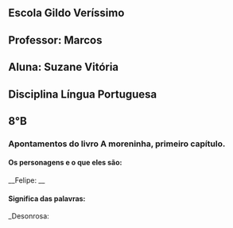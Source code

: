 ## Escola Gildo Veríssimo
## Professor: Marcos 
## Aluna: Suzane Vitória
## Disciplina Língua Portuguesa
## 8°B


### Apontamentos do livro A moreninha, primeiro capítulo.
#### Os personagens e o que eles são:
 __Felipe:
__


















#### Significa das palavras: 
_Desonrosa:

